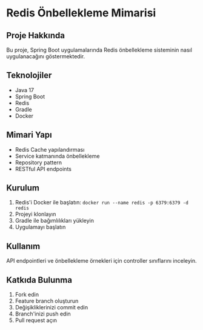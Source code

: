 # Redis Önbellekleme Mimarisi

## Proje Hakkında
Bu proje, Spring Boot uygulamalarında Redis önbellekleme sisteminin nasıl uygulanacağını göstermektedir.

## Teknolojiler
- Java 17
- Spring Boot
- Redis
- Gradle
- Docker

## Mimari Yapı
- Redis Cache yapılandırması
- Service katmanında önbellekleme
- Repository pattern
- RESTful API endpoints

## Kurulum
1. Redis'i Docker ile başlatın:
```docker run --name redis -p 6379:6379 -d redis```
2. Projeyi klonlayın
3. Gradle ile bağımlılıkları yükleyin
4. Uygulamayı başlatın

## Kullanım
API endpointleri ve önbellekleme örnekleri için controller sınıflarını inceleyin.

## Katkıda Bulunma
1. Fork edin
2. Feature branch oluşturun
3. Değişikliklerinizi commit edin
4. Branch'inizi push edin
5. Pull request açın





